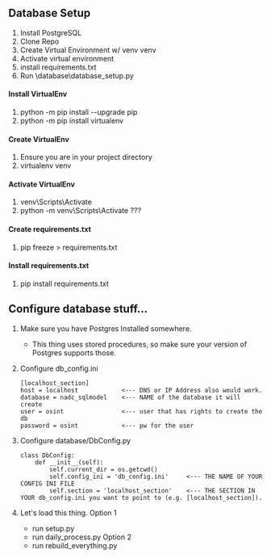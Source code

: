 ## Database Setup

1. Install PostgreSQL
2. Clone Repo
3. Create Virtual Environment w/ venv venv
4. Activate virtual environment
5. install requirements.txt   
6. Run \database\database_setup.py

#### Install VirtualEnv
1. python -m pip install --upgrade pip
2. python -m pip install virtualenv

#### Create VirtualEnv
1. Ensure you are in your project directory
2. virtualenv venv

#### Activate VirtualEnv
1. venv\Scripts\Activate
2. python -m venv\Scripts\Activate ???

#### Create requirements.txt
1. pip freeze > requirements.txt

#### Install requirements.txt
1.  pip install requirements.txt


## Configure database stuff...
1. Make sure you have Postgres Installed somewhere.
   - This thing uses stored procedures, so make sure your version of Postgres supports those.
  
2. Configure db_config.ini
    ```
    [localhost_section]
    host = localhost            <--- DNS or IP Address also would work.
    database = nadc_sqlmodel    <--- NAME of the database it will create
    user = osint                <--- user that has rights to create the db
    password = osint            <--- pw for the user

    ```

3. Configure database/DbConfig.py
    ```
    class DbConfig:
        def __init__(self):
            self.current_dir = os.getcwd()
            self.config_ini = 'db_config.ini'     <--- THE NAME OF YOUR CONFIG INI FILE
            self.section = 'localhost_section'    <--- THE SECTION IN YOUR db_config.ini you want to point to (e.g. [localhost_section]).
    ```        

4. Let's load this thing.
   Option 1
    - run setup.py
    - run daily_process.py
   Option 2
    - run rebuild_everything.py
